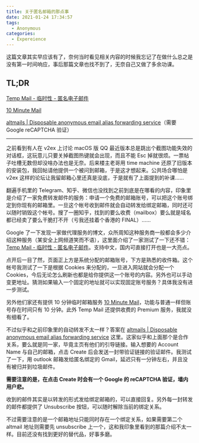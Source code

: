 ```yaml
---
title: 关于匿名邮箱的那点事
date: 2021-01-24 17:34:57
tags:
  - Anonymous
categories:
  - Expereience
---
```


这篇文章其实早应该有了，奈何当时看见相关内容的时候我忘记了在做什么总之是没有第一时间响应，事后那篇文章也找不到了，无奈自己又做了多余功课。

## TL;DR

[Temp Mail - 临时性 - 匿名电子邮件](https://temp-mail.org/zh/)

[10 Minute Mail](https://temp-mail.org/zh/10minutemail)

[altmails | Disposable anonymous email alias forwarding service](https://altmails.com)（需要 Google reCAPTCHA 验证）

<!--more-->

---

之前看到有人在 v2ex 上讨论 macOS 版 QQ 最近版本总是跳出个截图功能失效的对话框，这玩意儿只要关掉截图热键就会出现，而且不能 Esc 掉就很烦。一票帖子吐槽无数但却没啥办法也是无奈。后来楼主老哥用 time machine 还原了旧版本的安装包，我回帖请他提供一个被问到邮箱，于是这才想起来。公共场合哪怕是 v2ex 这样的论坛让我留邮箱心里还真是没底，于是就有了上面提到的补课……

翻遍手机里的 Telegram、知乎、微信也没找到之前到底是在哪看的内容，印象里是介绍了一家免费转发邮件的服务：申请一个免费的邮箱账号，可以把这个账号绑定到你现有的邮箱里。一旦这个帐号收到邮件就会自动转发给绑定邮箱，同时还可以随时销毁这个帐号。搜了一圈知乎，找到的要么收费（mailbox）要么就是域名都已经卖了要么干脆打不开（亏我还挂着个香港的 FINAL）……

Google 了一下发现一家做代理服务的博文，众所周知这种服务商一般都会多少介绍这种服务（某安全上网频道笑而不语），这里面介绍了一家测试了一下还不错：[Temp Mail - 临时性 - 匿名电子邮件](https://temp-mail.org/zh/)。支持中文，国内可直接打开也是一大亮点。

点开后一目了然，页面正上方是系统分配的邮箱账号，下方是熟悉的收件箱。这个帐号我测试了一下是根据 Cookies 来分配的，一旦进入网站就会分配一个 Cookies，今后无论怎么刷新也都是给你提供这一个账号的内容。另外也可以手动变更地址。猜测如果输入一个固定的地址就可以实现固定账号服务？具体我没有进一步测试。

另外他们家还有提供 10 分钟临时邮箱服务 [10 Minute Mail](https://temp-mail.org/zh/10minutemail)，功能与普通一样但账号存在时间只有 10 分钟。此外 Temp Mail 还提供收费的 Premium 服务，我就没有细看了。

不过似乎和之前印象里的自动转发不太一样？答案在 [altmails | Disposable anonymous email alias forwarding service](https://altmails.com) 这里。这家似乎和上面那个是合作关系，要么就是同一家，毕竟主页有他们的引导链接。输入想要的 Account Name 与自己的邮箱，点击 Create 后会发送一封带验证链接的验证邮件。我测试了一下，用 outlook 邮箱发给匿名绑定的 Gmail，延迟只有一分钟左右，并且没有被归并到垃圾邮件。

**需要注意的是，在点击 Create 时会有一个 Google 的 reCAPTCHA 验证，墙内用户悲。**

收到的邮件其实是以转发的形式发给绑定邮箱的，可以直接回复。另外每一封转发的邮件都提供了 Unsubscribe 按钮，可以随时解除当前的绑定关系。

不过需要注意的是一个邮箱地址只能同时存在一个绑定关系，如果需要第二个 altmail 地址则需要先 unsubscribe 上一个，这和我印象里看到的那篇介绍不太一样。目前还没有找到更好的替代品，好事多磨。
